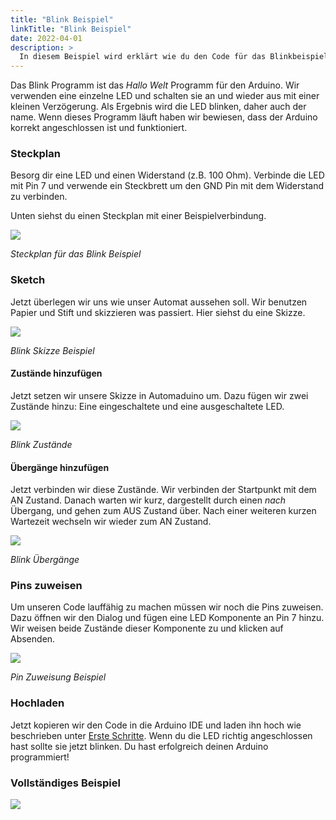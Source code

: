 ```yaml
---
title: "Blink Beispiel"
linkTitle: "Blink Beispiel"
date: 2022-04-01
description: >
  In diesem Beispiel wird erklärt wie du den Code für das Blinkbeispiel generierst!
---
```


Das Blink Programm ist das _Hallo Welt_ Programm für den Arduino. Wir verwenden eine einzelne LED und schalten sie an und wieder aus mit einer kleinen Verzögerung. Als Ergebnis wird die LED blinken, daher auch der name. Wenn dieses Programm läuft haben wir bewiesen, dass der Arduino korrekt angeschlossen ist und funktioniert.

### Steckplan

Besorg dir eine LED und einen Widerstand (z.B. 100 Ohm). Verbinde die LED mit Pin 7 und verwende ein Steckbrett um den GND Pin mit dem Widerstand zu verbinden. 

Unten siehst du einen Steckplan mit einer Beispielverbindung. 

![](/docs/tutorials/blink-sketch.png)

_Steckplan für das Blink Beispiel_

### Sketch

Jetzt überlegen wir uns wie unser Automat aussehen soll. Wir benutzen Papier und Stift und skizzieren was passiert. Hier siehst du eine Skizze. 

![](/docs/tutorials/blink-drawing.png)

_Blink Skizze Beispiel_

#### Zustände hinzufügen

Jetzt setzen wir unsere Skizze in Automaduino um. Dazu fügen wir zwei Zustände hinzu: Eine eingeschaltete und eine ausgeschaltete LED. 

![](/docs/tutorials/blink-states.png)

_Blink Zustände_

#### Übergänge hinzufügen

Jetzt verbinden wir diese Zustände. Wir verbinden der Startpunkt mit dem AN Zustand. Danach warten wir kurz, dargestellt durch einen _nach_ Übergang, und gehen zum AUS Zustand über. Nach einer weiteren kurzen Wartezeit wechseln wir wieder zum AN Zustand. 

![](/docs/tutorials/blink-transitions.png)

_Blink Übergänge_

### Pins zuweisen

Um unseren Code lauffähig zu machen müssen wir noch die Pins zuweisen. Dazu öffnen wir den Dialog und fügen eine LED Komponente an Pin 7 hinzu. Wir weisen beide Zustände dieser Komponente zu und klicken auf Absenden. 

![](/docs/tutorials/blink-led-assignment.png)

_Pin Zuweisung Beispiel_

### Hochladen

Jetzt kopieren wir den Code in die Arduino IDE und laden ihn hoch wie beschrieben unter [Erste Schritte](/docs/getting-started/). Wenn du die LED richtig angeschlossen hast sollte sie jetzt blinken. Du hast erfolgreich deinen Arduino programmiert!

### Vollständiges Beispiel

![](/docs/tutorials/blink-example.png)